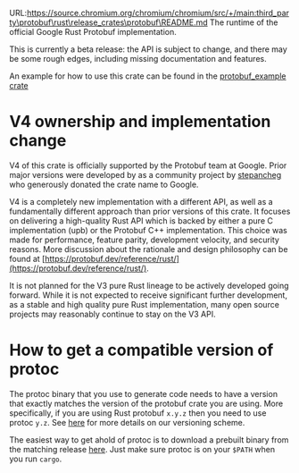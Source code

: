URL:https://source.chromium.org/chromium/chromium/src/+/main:third_party\protobuf\rust\release_crates\protobuf\README.md
The runtime of the official Google Rust Protobuf implementation.

This is currently a beta release: the API is subject to change, and there may be
some rough edges, including missing documentation and features.

An example for how to use this crate can be found in the
[protobuf_example crate](http://crates.io/crates/protobuf_example)

# V4 ownership and implementation change

V4 of this crate is officially supported by the Protobuf team at Google. Prior
major versions were developed by as a community project by
[stepancheg](https://github.com/stepancheg) who generously donated the crate
name to Google.

V4 is a completely new implementation with a different API, as well as a
fundamentally different approach than prior versions of this crate. It focuses
on delivering a high-quality Rust API which is backed by either a pure C
implementation (upb) or the Protobuf C++ implementation. This choice was made
for performance, feature parity, development velocity, and security reasons. More
discussion about the rationale and design philosophy can be found at
[https://protobuf.dev/reference/rust/](https://protobuf.dev/reference/rust/).

It is not planned for the V3 pure Rust lineage to be actively developed going
forward. While it is not expected to receive significant further development, as
a stable and high quality pure Rust implementation, many open source projects
may reasonably continue to stay on the V3 API.

# How to get a compatible version of protoc

The protoc binary that you use to generate code needs to have a version that
exactly matches the version of the protobuf crate you are using. More
specifically, if you are using Rust protobuf `x.y.z` then you need to use protoc
`y.z`. See [here](https://protobuf.dev/support/version-support/) for more
details on our versioning scheme.

The easiest way to get ahold of protoc is to download a prebuilt binary from the
matching release [here](https://github.com/protocolbuffers/protobuf/releases).
Just make sure protoc is on your `$PATH` when you run `cargo`.
